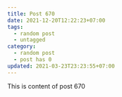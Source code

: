 ```yaml
---
title: Post 670
date: 2021-12-20T12:22:23+07:00
tags:
  - random post
  - untagged
category:
  - random post
  - post has 0
updated: 2021-03-23T23:23:55+07:00
---
```

This is content of post 670